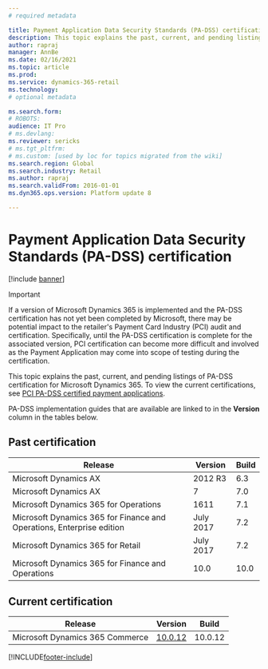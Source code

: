 ```yaml
---
# required metadata

title: Payment Application Data Security Standards (PA-DSS) certification
description: This topic explains the past, current, and pending listings of PA-DSS certification.
author: rapraj
manager: AnnBe
ms.date: 02/16/2021
ms.topic: article
ms.prod: 
ms.service: dynamics-365-retail
ms.technology: 
# optional metadata

ms.search.form: 
# ROBOTS: 
audience: IT Pro
# ms.devlang: 
ms.reviewer: sericks
# ms.tgt_pltfrm: 
# ms.custom: [used by loc for topics migrated from the wiki]
ms.search.region: Global
ms.search.industry: Retail
ms.author: rapraj
ms.search.validFrom: 2016-01-01
ms.dyn365.ops.version: Platform update 8

---
```


# Payment Application Data Security Standards (PA-DSS) certification

[!include [banner](../includes/banner.md)]

> [!IMPORTANT]
> If a version of Microsoft Dynamics 365 is implemented and the PA-DSS certification has not yet been completed by Microsoft, there may be potential impact to the retailer's Payment Card Industry (PCI) audit and certification. Specifically, until the PA-DSS certification is complete for the associated version, PCI certification can become more difficult and involved as the Payment Application may come into scope of testing during the certification.

This topic explains the past, current, and pending listings of PA-DSS certification for Microsoft Dynamics 365. To view the current certifications, see [PCI PA-DSS certified payment applications](https://www.pcisecuritystandards.org/assessors_and_solutions/payment_applications).

PA-DSS implementation guides that are available are linked to in the **Version** column in the tables below.

## Past certification

| Release | Version  | Build  |
| ----------------------|-------- | ----------- |
| Microsoft Dynamics AX | 2012 R3  | 6.3 |
| Microsoft Dynamics AX | 7        | 7.0  |
| Microsoft Dynamics 365 for Operations | 1611 | 7.1  |
| Microsoft Dynamics 365 for Finance and Operations, Enterprise edition | July 2017  | 7.2 |
| Microsoft Dynamics 365 for Retail | July 2017 | 7.2  |
| Microsoft Dynamics 365 for Finance and Operations | 10.0 | 10.0 |

## Current certification

| Release  | Version | Build  |
| ----------------------------|---------------------- | ----------- |
| Microsoft Dynamics 365 Commerce | [10.0.12](https://download.microsoft.com/download/f/8/3/f83fbcf3-dc8b-46f8-a552-939300cb39b6/PA-DSS%20Implementation%20Guide%20for%20Microsoft%20Dynamics%20365%20Commerce%2010.0.12.pdf)  | 10.0.12 |






[!INCLUDE[footer-include](../../includes/footer-banner.md)]
